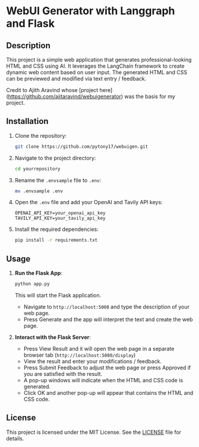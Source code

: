 # WebUI Generator with Langgraph and Flask

## Description

This project is a simple web application that generates professional-looking HTML and CSS using AI. It leverages the LangChain framework to create dynamic web content based on user input. The generated HTML and CSS can be previewed and modified via text entry / feedback.

Credit to Ajith Aravind whose [project here] (https://github.com/ajitaravind/webuigenerator) was the basis for my project. 

## Installation

1. Clone the repository:

   ```bash
   git clone https://github.com/pytony17/webuigen.git
   ```

2. Navigate to the project directory:

   ```bash
   cd yourrepository
   ```

3. Rename the `.envsample` file to `.env`:
   ```bash
   mv .envsample .env
   ```

4. Open the `.env` file and add your OpenAI and Tavily API keys:
   ```plaintext
   OPENAI_API_KEY=your_openai_api_key
   TAVILY_API_KEY=your_tavily_api_key
   ```

5. Install the required dependencies:
   ```bash
   pip install -r requirements.txt
   ```

## Usage

1. **Run the Flask App**:

   ```bash
   python app.py
   ```

    This will start the Flask application. 
    - Navigate to `http://localhost:5000` and type the description of your web page. 
    - Press Generate and the app will interpret the text and create the web page. 

2. **Interact with the Flask Server**:
   - Press View Result and it will open the web page in a separate browser tab (`http://localhost:5000/display`)
   - View the result and enter your modifications / feedback. 
   - Press Submit Feedback to adjust the web page or press Approved if you are satisfied with the result. 
   - A pop-up windows will indicate when the HTML and CSS code is generated. 
   - Click OK and another pop-up will appear that contains the HTML and CSS code.

## License

This project is licensed under the MIT License. See the [LICENSE](LICENSE) file for details.
